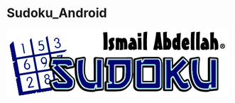 # Sudoku_Android

![alt tag](https://github.com/imandzu/Sudoku_Android/blob/master/img.png?raw=true)

